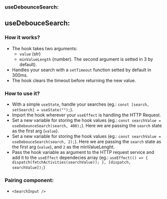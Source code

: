 ### useDebounceSearch:

## useDebouceSearch:

### How it works?

- The hook takes two arguments: 
    - `value` (str) 
    - `minValueLength` (number). The second argument is setted in 3 by default).
- Handles your search with a `setTimeout` function setted by default in 300ms.
- The hook clears the timeout before returning the new value.

### How to use it?

- With a simple `useState`, handle your searches (eg.: `const [search, setSearch] = useState("");`).
- Import the hook wherever your `useEffect` is handling the HTTP Request.
- Set a new variable for storing the hook values (eg.: `const searchValue = useDebounceSearch(search, 400);`). Here we are passing the `search` state as the first arg (`value`).
- Set a new variable for storing the hook values (eg.: `const searchValue = useDebouceSearch(search, 2);`). Here we are passing the `search` state as the first arg (`value`), and `2` as the minValueLenght.
- Pass the hook variable as argument to the HTTP request service and add it to the `useEffect` dependecies array (eg.: `useEffect(() => { dispatch(fetchActivities(searchValue)); }, [dispatch, searchValue]);`)

### Pairing component:

- `<SearchInput />`
